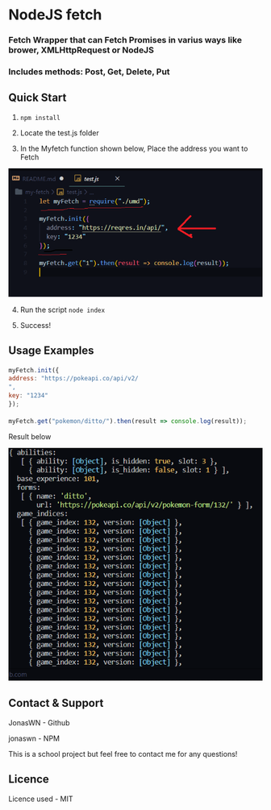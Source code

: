# NodeJS fetch

### Fetch Wrapper that can Fetch Promises in varius ways like brower, XMLHttpRequest or NodeJS

### Includes methods: Post, Get, Delete, Put

## Quick Start

1.  `npm install`

2.  Locate the test.js folder

3.  In the Myfetch function shown below, Place the address you want to Fetch

![Screenshot](readme_umd.png)

4.  Run the script `node index`

5.  Success!

## Usage Examples

```javascript
myFetch.init({
address: "https://pokeapi.co/api/v2/
",
key: "1234"
});

myFetch.get("pokemon/ditto/").then(result => console.log(result));
```

Result below

![Screenshot](pokeAPI.png)

## Contact & Support

JonasWN - Github

jonaswn - NPM

This is a school project but feel free to contact me for any questions!

## Licence

Licence used - MIT
